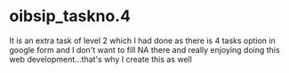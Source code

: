 # oibsip_taskno.4
It is an extra task of level 2 which I had done as there is 4 tasks option in google form and I don't want to fill NA there and really enjoying 
doing this web development...that's why I create this as well
